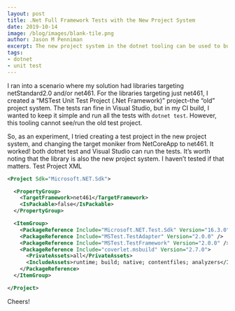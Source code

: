 ```yaml
---
layout: post
title: .Net Full Framework Tests with the New Project System
date: 2019-10-14
image: /blog/images/blank-tile.png
author: Jason M Penniman
excerpt: The new project system in the dotnet tooling can be used to build and test .Net Framework targets too.
tags:
- dotnet
- unit test
---
```


I ran into a scenario where my solution had libraries targeting netStandard2.0 and/or net461. For the libraries targeting just net461, I created a “MSTest Unit Test Project (.Net Framework)” project–the “old” project system. The tests ran fine in Visual Studio, but in my CI build, I wanted to keep it simple and run all the tests with `dotnet test`. However, this tooling cannot see/run the old test project.

So, as an experiment, I tried creating a test project in the new project system, and changing the target moniker from NetCoreApp to net461.  It worked! both dotnet test and Visual Studio can run the tests. It’s worth noting that the library is also the new project system. I haven’t tested if that matters.
Test Project XML

``` xml
<Project Sdk="Microsoft.NET.Sdk">

  <PropertyGroup>
    <TargetFramework>net461</TargetFramework>
    <IsPackable>false</IsPackable>
  </PropertyGroup>

  <ItemGroup>
    <PackageReference Include="Microsoft.NET.Test.Sdk" Version="16.3.0" />
    <PackageReference Include="MSTest.TestAdapter" Version="2.0.0" />
    <PackageReference Include="MSTest.TestFramework" Version="2.0.0" />
    <PackageReference Include="coverlet.msbuild" Version="2.7.0">
      <PrivateAssets>all</PrivateAssets>
      <IncludeAssets>runtime; build; native; contentfiles; analyzers</IncludeAssets>
    </PackageReference>
  </ItemGroup>

</Project>
```

Cheers!
